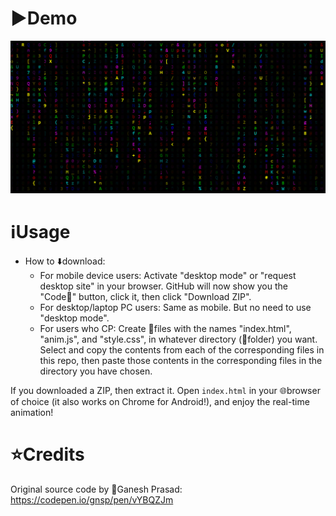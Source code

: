# ▶️Demo
![](RGB%20Matrix%20demo.png)

# ℹUsage
* How to ⬇️download:
  + For mobile device users: Activate "desktop mode" or "request desktop site" in your browser. GitHub will now show you the "Code🔽" button, click it, then click "Download ZIP".
  + For desktop/laptop PC users: Same as mobile. But no need to use "desktop mode".
  + For users who CP: Create 📄files with the names "index.html", "anim.js", and "style.css", in whatever directory (📂folder) you want. Select and copy the contents from each of the corresponding files in this repo, then paste those contents in the corresponding files in the directory you have chosen.

If you downloaded a ZIP, then extract it. Open `index.html` in your 🌐browser of choice (it also works on Chrome for Android!), and enjoy the real-time animation!

# ⭐Credits
Original source code by 👤Ganesh Prasad: https://codepen.io/gnsp/pen/vYBQZJm
